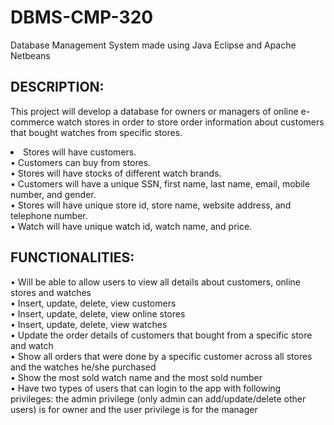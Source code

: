 # DBMS-CMP-320
Database Management System made using Java Eclipse and Apache Netbeans


<H2>DESCRIPTION: </H2> 

This project will develop a database for owners or managers of online e-commerce watch stores in order to store order information about customers that bought watches from specific stores. <br> 
<li>Stores will have customers. <br>
•	Customers can buy from stores. <br>
•	Stores will have stocks of different watch brands. <br>
•	Customers will have a unique SSN, first name, last name, email, mobile number, and gender. <br>
•	Stores will have unique store id, store name, website address, and telephone number. <br>
•	Watch will have unique watch id, watch name, and price. <br>

<H2> FUNCTIONALITIES: </H2>

•	Will be able to allow users to view all details about customers, online stores and watches <br>
•	Insert, update, delete, view customers <br>
•	Insert, update, delete, view online stores <br>
•	Insert, update, delete, view watches <br>
•	Update the order details of customers that bought from a specific store and watch <br>
•	Show all orders that were done by a specific customer across all stores and the watches he/she purchased <br>
•	Show the most sold watch name and the most sold number <br>
•	Have two types of users that can login to the app with following privileges: the admin privilege (only admin can add/update/delete other users) is for owner and the user privilege is for the manager
